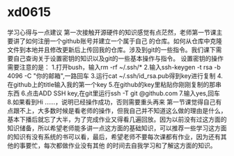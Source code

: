 # xd0615


学习心得与一点建议
第一次接触开源硬件的知识感觉有点茫然，老师第一节课主要讲了如何注册一个github账号并建立一个属于自己 的仓库。如何从仓库中克隆文件到本地并且修改更新后上传回我的仓库。涉及到git的一些指令。我们课下需要自己查询关于设置密钥的知识以及git的一些基本操作与指令。
设置密钥的操作需要注意的是：
1.打开bush，输入rm -rf ~/.ssh/*
2.输入ssh-keygen -t rsa -b 4096 -C "你的邮箱",一路回车
3.运行cat ~/.ssh/id_rsa.pub得到key进行复制
4.在github上的title输入我的第一个key
5.在github的key里粘贴你刚刚复制的那串东西
6.点击ADD SSH key,在git里运行ssh -T git @github.com
7.输入yes,回车
8.如果看到Hi ......，说明已经操作成功，否则需要重头再来
第一节课觉得自己有点跟不上，大多数时候是看老师的操作，但我自己并不知道这么做的理由是什么，基本下播后就忘了大半，为了完成作业又得看几遍回放。因为以前没有过这方面的知识储备，所以希望老师能多讲一点这方面的基础知识，可以推荐一些学习这方面的知识有没有系统的书可以看，最后，希望老师不要每次课都有作业，因为还有其他的事要忙，每次都做作业没有其他 的时间去自我学习和了解这方面的知识。

